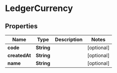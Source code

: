

# LedgerCurrency


## Properties

| Name | Type | Description | Notes |
|------------ | ------------- | ------------- | -------------|
|**code** | **String** |  |  [optional] |
|**createdAt** | **String** |  |  [optional] |
|**name** | **String** |  |  [optional] |



